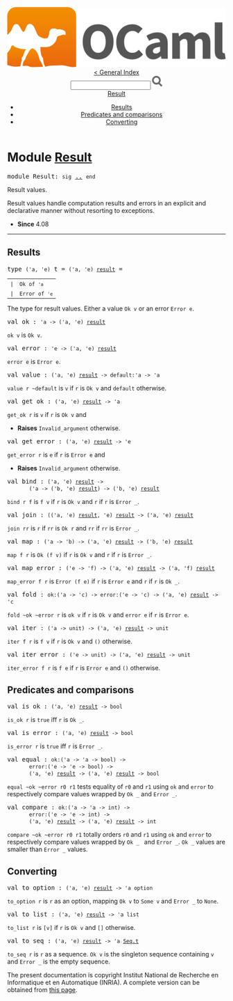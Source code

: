 <!-- ((! set title API !)) ((! set documentation !)) ((! set api !)) ((! set nobreadcrumb !)) -->
<div class="content api"><header><nav class="toc brand"><a class="brand" href="https://ocaml.org/"><img src="colour-logo-gray.svg" class="svg" alt="OCaml"></a></nav><nav class="toc"><a href="index.html">&lt; General Index</a><div class="api_search"><input type="text" name="apisearch" id="api_search" oninput="mySearch(false);" onkeypress="this.oninput();" onclick="this.oninput();" onpaste="this.oninput();">
<img src="search_icon.svg" alt="Search" class="svg" onclick="mySearch(false)"></div>
<div id="search_results"></div><div class="toc_title"><a href="#top">Result</a></div><ul><li><a href="#results">Results</a></li><li><a href="#preds">Predicates and comparisons</a></li><li><a href="#convert">Converting</a></li></ul></nav></header>

<h1>Module <a href="type_Result.html">Result</a></h1>

<pre><span id="MODULEResult"><span class="keyword">module</span> Result</span>: <code class="code"><span class="keyword">sig</span></code> <a href="Result.html">..</a> <code class="code"><span class="keyword">end</span></code></pre><div class="info module top">
<div class="info-desc">
<p>Result values.</p>

<p>Result values handle computation results and errors in an explicit
    and declarative manner without resorting to exceptions.</p>
</div>
<ul class="info-attributes">
<li><b>Since</b> 4.08</li>
</ul>
</div>
<hr width="100%">
<h2 id="results">Results</h2>
<pre><span id="TYPEt"><span class="keyword">type</span> <code class="type">('a, 'e)</code> t</span> = <code class="type">('a, 'e) <a href="Stdlib.html#TYPEresult">result</a></code> = </pre><table class="typetable">
<tbody><tr>
<td align="left" valign="top">
<code><span class="keyword">|</span></code></td>
<td align="left" valign="top">
<code><span id="TYPEELTt.Ok"><span class="constructor">Ok</span></span> <span class="keyword">of</span> <code class="type">'a</code></code></td>

</tr>
<tr>
<td align="left" valign="top">
<code><span class="keyword">|</span></code></td>
<td align="left" valign="top">
<code><span id="TYPEELTt.Error"><span class="constructor">Error</span></span> <span class="keyword">of</span> <code class="type">'e</code></code></td>

</tr></tbody></table>

<div class="info ">
<div class="info-desc">
<p>The type for result values. Either a value <code class="code"><span class="constructor">Ok</span>&nbsp;v</code> or an error <code class="code"><span class="constructor">Error</span>&nbsp;e</code>.</p>
</div>
</div>


<pre><span id="VALok"><span class="keyword">val</span> ok</span> : <code class="type">'a -&gt; ('a, 'e) <a href="Stdlib.html#TYPEresult">result</a></code></pre><div class="info ">
<div class="info-desc">
<p><code class="code">ok&nbsp;v</code> is <code class="code"><span class="constructor">Ok</span>&nbsp;v</code>.</p>
</div>
</div>

<pre><span id="VALerror"><span class="keyword">val</span> error</span> : <code class="type">'e -&gt; ('a, 'e) <a href="Stdlib.html#TYPEresult">result</a></code></pre><div class="info ">
<div class="info-desc">
<p><code class="code">error&nbsp;e</code> is <code class="code"><span class="constructor">Error</span>&nbsp;e</code>.</p>
</div>
</div>

<pre><span id="VALvalue"><span class="keyword">val</span> value</span> : <code class="type">('a, 'e) <a href="Stdlib.html#TYPEresult">result</a> -&gt; default:'a -&gt; 'a</code></pre><div class="info ">
<div class="info-desc">
<p><code class="code">value&nbsp;r&nbsp;~default</code> is <code class="code">v</code> if <code class="code">r</code> is <code class="code"><span class="constructor">Ok</span>&nbsp;v</code> and <code class="code">default</code> otherwise.</p>
</div>
</div>

<pre><span id="VALget_ok"><span class="keyword">val</span> get_ok</span> : <code class="type">('a, 'e) <a href="Stdlib.html#TYPEresult">result</a> -&gt; 'a</code></pre><div class="info ">
<div class="info-desc">
<p><code class="code">get_ok&nbsp;r</code> is <code class="code">v</code> if <code class="code">r</code> is <code class="code"><span class="constructor">Ok</span>&nbsp;v</code> and</p>
</div>
<ul class="info-attributes">
<li><b>Raises</b> <code>Invalid_argument</code> otherwise.</li>
</ul>
</div>

<pre><span id="VALget_error"><span class="keyword">val</span> get_error</span> : <code class="type">('a, 'e) <a href="Stdlib.html#TYPEresult">result</a> -&gt; 'e</code></pre><div class="info ">
<div class="info-desc">
<p><code class="code">get_error&nbsp;r</code> is <code class="code">e</code> if <code class="code">r</code> is <code class="code"><span class="constructor">Error</span>&nbsp;e</code> and</p>
</div>
<ul class="info-attributes">
<li><b>Raises</b> <code>Invalid_argument</code> otherwise.</li>
</ul>
</div>

<pre><span id="VALbind"><span class="keyword">val</span> bind</span> : <code class="type">('a, 'e) <a href="Stdlib.html#TYPEresult">result</a> -&gt;<br>       ('a -&gt; ('b, 'e) <a href="Stdlib.html#TYPEresult">result</a>) -&gt; ('b, 'e) <a href="Stdlib.html#TYPEresult">result</a></code></pre><div class="info ">
<div class="info-desc">
<p><code class="code">bind&nbsp;r&nbsp;f</code> is <code class="code">f&nbsp;v</code> if <code class="code">r</code> is <code class="code"><span class="constructor">Ok</span>&nbsp;v</code> and <code class="code">r</code> if <code class="code">r</code> is <code class="code"><span class="constructor">Error</span>&nbsp;_</code>.</p>
</div>
</div>

<pre><span id="VALjoin"><span class="keyword">val</span> join</span> : <code class="type">(('a, 'e) <a href="Stdlib.html#TYPEresult">result</a>, 'e) <a href="Stdlib.html#TYPEresult">result</a> -&gt; ('a, 'e) <a href="Stdlib.html#TYPEresult">result</a></code></pre><div class="info ">
<div class="info-desc">
<p><code class="code">join&nbsp;rr</code> is <code class="code">r</code> if <code class="code">rr</code> is <code class="code"><span class="constructor">Ok</span>&nbsp;r</code> and <code class="code">rr</code> if <code class="code">rr</code> is <code class="code"><span class="constructor">Error</span>&nbsp;_</code>.</p>
</div>
</div>

<pre><span id="VALmap"><span class="keyword">val</span> map</span> : <code class="type">('a -&gt; 'b) -&gt; ('a, 'e) <a href="Stdlib.html#TYPEresult">result</a> -&gt; ('b, 'e) <a href="Stdlib.html#TYPEresult">result</a></code></pre><div class="info ">
<div class="info-desc">
<p><code class="code">map&nbsp;f&nbsp;r</code> is <code class="code"><span class="constructor">Ok</span>&nbsp;(f&nbsp;v)</code> if <code class="code">r</code> is <code class="code"><span class="constructor">Ok</span>&nbsp;v</code> and <code class="code">r</code> if <code class="code">r</code> is <code class="code"><span class="constructor">Error</span>&nbsp;_</code>.</p>
</div>
</div>

<pre><span id="VALmap_error"><span class="keyword">val</span> map_error</span> : <code class="type">('e -&gt; 'f) -&gt; ('a, 'e) <a href="Stdlib.html#TYPEresult">result</a> -&gt; ('a, 'f) <a href="Stdlib.html#TYPEresult">result</a></code></pre><div class="info ">
<div class="info-desc">
<p><code class="code">map_error&nbsp;f&nbsp;r</code> is <code class="code"><span class="constructor">Error</span>&nbsp;(f&nbsp;e)</code> if <code class="code">r</code> is <code class="code"><span class="constructor">Error</span>&nbsp;e</code> and <code class="code">r</code> if
    <code class="code">r</code> is <code class="code"><span class="constructor">Ok</span>&nbsp;_</code>.</p>
</div>
</div>

<pre><span id="VALfold"><span class="keyword">val</span> fold</span> : <code class="type">ok:('a -&gt; 'c) -&gt; error:('e -&gt; 'c) -&gt; ('a, 'e) <a href="Stdlib.html#TYPEresult">result</a> -&gt; 'c</code></pre><div class="info ">
<div class="info-desc">
<p><code class="code">fold&nbsp;~ok&nbsp;~error&nbsp;r</code> is <code class="code">ok&nbsp;v</code> if <code class="code">r</code> is <code class="code"><span class="constructor">Ok</span>&nbsp;v</code> and <code class="code">error&nbsp;e</code> if <code class="code">r</code>
    is <code class="code"><span class="constructor">Error</span>&nbsp;e</code>.</p>
</div>
</div>

<pre><span id="VALiter"><span class="keyword">val</span> iter</span> : <code class="type">('a -&gt; unit) -&gt; ('a, 'e) <a href="Stdlib.html#TYPEresult">result</a> -&gt; unit</code></pre><div class="info ">
<div class="info-desc">
<p><code class="code">iter&nbsp;f&nbsp;r</code> is <code class="code">f&nbsp;v</code> if <code class="code">r</code> is <code class="code"><span class="constructor">Ok</span>&nbsp;v</code> and <code class="code">()</code> otherwise.</p>
</div>
</div>

<pre><span id="VALiter_error"><span class="keyword">val</span> iter_error</span> : <code class="type">('e -&gt; unit) -&gt; ('a, 'e) <a href="Stdlib.html#TYPEresult">result</a> -&gt; unit</code></pre><div class="info ">
<div class="info-desc">
<p><code class="code">iter_error&nbsp;f&nbsp;r</code> is <code class="code">f&nbsp;e</code> if <code class="code">r</code> is <code class="code"><span class="constructor">Error</span>&nbsp;e</code> and <code class="code">()</code> otherwise.</p>
</div>
</div>
<h2 id="preds">Predicates and comparisons</h2>
<pre><span id="VALis_ok"><span class="keyword">val</span> is_ok</span> : <code class="type">('a, 'e) <a href="Stdlib.html#TYPEresult">result</a> -&gt; bool</code></pre><div class="info ">
<div class="info-desc">
<p><code class="code">is_ok&nbsp;r</code> is <code class="code"><span class="keyword">true</span></code> iff <code class="code">r</code> is <code class="code"><span class="constructor">Ok</span>&nbsp;_</code>.</p>
</div>
</div>

<pre><span id="VALis_error"><span class="keyword">val</span> is_error</span> : <code class="type">('a, 'e) <a href="Stdlib.html#TYPEresult">result</a> -&gt; bool</code></pre><div class="info ">
<div class="info-desc">
<p><code class="code">is_error&nbsp;r</code> is <code class="code"><span class="keyword">true</span></code> iff <code class="code">r</code> is <code class="code"><span class="constructor">Error</span>&nbsp;_</code>.</p>
</div>
</div>

<pre><span id="VALequal"><span class="keyword">val</span> equal</span> : <code class="type">ok:('a -&gt; 'a -&gt; bool) -&gt;<br>       error:('e -&gt; 'e -&gt; bool) -&gt;<br>       ('a, 'e) <a href="Stdlib.html#TYPEresult">result</a> -&gt; ('a, 'e) <a href="Stdlib.html#TYPEresult">result</a> -&gt; bool</code></pre><div class="info ">
<div class="info-desc">
<p><code class="code">equal&nbsp;~ok&nbsp;~error&nbsp;r0&nbsp;r1</code> tests equality of <code class="code">r0</code> and <code class="code">r1</code> using <code class="code">ok</code>
    and <code class="code">error</code> to respectively compare values wrapped by <code class="code"><span class="constructor">Ok</span>&nbsp;_</code> and
    <code class="code"><span class="constructor">Error</span>&nbsp;_</code>.</p>
</div>
</div>

<pre><span id="VALcompare"><span class="keyword">val</span> compare</span> : <code class="type">ok:('a -&gt; 'a -&gt; int) -&gt;<br>       error:('e -&gt; 'e -&gt; int) -&gt;<br>       ('a, 'e) <a href="Stdlib.html#TYPEresult">result</a> -&gt; ('a, 'e) <a href="Stdlib.html#TYPEresult">result</a> -&gt; int</code></pre><div class="info ">
<div class="info-desc">
<p><code class="code">compare&nbsp;~ok&nbsp;~error&nbsp;r0&nbsp;r1</code> totally orders <code class="code">r0</code> and <code class="code">r1</code> using <code class="code">ok</code> and
    <code class="code">error</code> to respectively compare values wrapped by <code class="code"><span class="constructor">Ok</span>&nbsp;_&nbsp;</code> and <code class="code"><span class="constructor">Error</span>&nbsp;_</code>.
    <code class="code"><span class="constructor">Ok</span>&nbsp;_</code> values are smaller than <code class="code"><span class="constructor">Error</span>&nbsp;_</code> values.</p>
</div>
</div>
<h2 id="convert">Converting</h2>
<pre><span id="VALto_option"><span class="keyword">val</span> to_option</span> : <code class="type">('a, 'e) <a href="Stdlib.html#TYPEresult">result</a> -&gt; 'a option</code></pre><div class="info ">
<div class="info-desc">
<p><code class="code">to_option&nbsp;r</code> is <code class="code">r</code> as an option, mapping <code class="code"><span class="constructor">Ok</span>&nbsp;v</code> to <code class="code"><span class="constructor">Some</span>&nbsp;v</code> and
    <code class="code"><span class="constructor">Error</span>&nbsp;_</code> to <code class="code"><span class="constructor">None</span></code>.</p>
</div>
</div>

<pre><span id="VALto_list"><span class="keyword">val</span> to_list</span> : <code class="type">('a, 'e) <a href="Stdlib.html#TYPEresult">result</a> -&gt; 'a list</code></pre><div class="info ">
<div class="info-desc">
<p><code class="code">to_list&nbsp;r</code> is <code class="code">[v]</code> if <code class="code">r</code> is <code class="code"><span class="constructor">Ok</span>&nbsp;v</code> and <code class="code">[]</code> otherwise.</p>
</div>
</div>

<pre><span id="VALto_seq"><span class="keyword">val</span> to_seq</span> : <code class="type">('a, 'e) <a href="Stdlib.html#TYPEresult">result</a> -&gt; 'a <a href="Seq.html#TYPEt">Seq.t</a></code></pre><div class="info ">
<div class="info-desc">
<p><code class="code">to_seq&nbsp;r</code> is <code class="code">r</code> as a sequence. <code class="code"><span class="constructor">Ok</span>&nbsp;v</code> is the singleton sequence
    containing <code class="code">v</code> and <code class="code"><span class="constructor">Error</span>&nbsp;_</code> is the empty sequence.</p>
</div>
</div>

<div class="copyright">The present documentation is copyright Institut National de Recherche en Informatique et en Automatique (INRIA). A complete version can be obtained from <a href="http://caml.inria.fr/pub/docs/manual-ocaml/">this page</a>.</div></div>